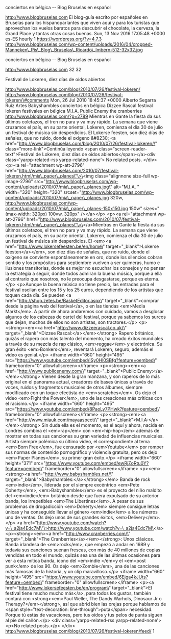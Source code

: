 conciertos en bélgica -- Blog Bruselas en español

http://www.blogbruselas.com El blog-guía escrito por españoles en
Bruselas para los hispanoparlantes que viven aquí y para los turistas
que aprovechan los vuelos baratos para descubrir el chocolate, la
cerveza, la Grand Place y tantas otras cosas buenas. Sun, 13 Nov 2016
17:05:48 +0000 es-ES hourly 1 https://wordpress.org/?v=4.7.3
http://www.blogbruselas.com/wp-content/uploads/2016/04/cropped-Manneken\_Pis\_Blog\_Bruselas\_Ricardo\_Imbern-512-32x32.jpg

conciertos en bélgica -- Blog Bruselas en español

http://www.blogbruselas.com 32 32

Festival de Lokeren, diez días de oídos abiertos

http://www.blogbruselas.com/blog/2010/07/26/festival-lokeren/
http://www.blogbruselas.com/blog/2010/07/26/festival-lokeren/\#comments
Mon, 26 Jul 2010 18:45:37 +0000 Alberto Segarra Ruíz Artes Babyshambles
conciertos en bélgica Dizzee Rascal festival lokeren festivales en
bélgica M.I.A. Public Enemy the cranberries
http://www.blogbruselas.com/?p=2789 Mientras en Gante la fiesta da sus
últimos coletazos, el tren no para y va muy rápido. La semana que viene
cruzamos el país, en su parte oriental, Lokeren, comienza el día 30 de
julio un festival de música sin desperdicios. El Lokerse feesten, son
diez días de señales, que no ruido, donde el oxígeno &\#8230; \<a
href=\"http://www.blogbruselas.com/blog/2010/07/26/festival-lokeren/\"
class=\"more-link\"\>Continúa leyendo \<span
class=\"screen-reader-text\"\>Festival de Lokeren, diez días de oídos
abiertos\</span\>\</a\>\<div class=\'yarpp-related-rss
yarpp-related-none\'\> No related posts. \</div\> \<p\>\<a
rel=\"attachment wp-att-2796\"
href=\"http://www.blogbruselas.com/2010/07/festival-lokeren.html/mia\_paper\_planes\"\>\<img
class=\"alignnone size-full wp-image-2796\"
src=\"http://www.blogbruselas.com/wp-content/uploads/2010/07/mia\_paper\_planes.jpg\"
alt=\"M.I.A. \" width=\"320\" height=\"320\"
srcset=\"http://www.blogbruselas.com/wp-content/uploads/2010/07/mia\_paper\_planes.jpg
320w,
http://www.blogbruselas.com/wp-content/uploads/2010/07/mia\_paper\_planes-150x150.jpg
150w\" sizes=\"(max-width: 320px) 100vw, 320px\" /\>\</a\>\</p\>
\<p\>\<a rel=\"attachment wp-att-2796\"
href=\"http://www.blogbruselas.com/2010/07/festival-lokeren.html/mia\_paper\_planes\"\>\</a\>Mientras
en Gante la fiesta da sus últimos coletazos, el tren no para y va muy
rápido. La semana que viene cruzamos el país, en su parte oriental,
Lokeren, comienza el día 30 de julio un festival de música sin
desperdicios. El \<em\>\<a href=\"http://www.lokersefeesten.be/en/home\"
target=\"\_blank\"\>Lokerse feesten\</a\>\</em\>, son diez días de
señales, que no ruido, donde el oxígeno se convierte espontáneamente en
oro, donde los silencios cobran sentido y los propósitos para septiembre
vuelven a ser quimeras, humo e ilusiones transitorias, donde es mejor no
escuchar los consejos y no pensar la estrategia a seguir, donde todos
admiran la buena música, porque a ella al contrario que nosotros, no le
preocupa desgastarse, porque es eterna.\</p\> \<p\>Aunque la buena
música no tiene precio, las entradas para el festival oscilan entre los
15 y los 25 euros, dependiendo de los artistas que toquen cada día. Se
pueden \<a href=\"http://shop.zetes.be/BasketEditor.aspx\"
target=\"\_blank\"\>comprar desde la página web del festival\</a\>, o en
las tiendas \<em\>Media Markt\</em\>. A partir de ahora andaremos con
cuidado, vamos a desglosar algunos de los cabezas de cartel del
festival, porque ya sabemos los surcos que dejan, muchos de ellos no son
artistas, son tractores.\</p\> \<p\>\<strong\>\<em\>\<a
href=\"http://www.dizzeerascal.co.uk/\" target=\"\_blank\"\>Dizzee
Rascal:\</a\>\</em\>\</strong\> Rapero británico, quizás el rapero con
más talento del momento, ha creado éxitos mundiales a través de su
mezcla de rap clásico, \<em\>reggae\</em\> y electrónica. Su gran éxito
\<em\>Bonkers\</em\>, reventará Lokeren, seguro, además el video es
genial.\</p\> \<iframe width=\"660\" height=\"495\"
src=\"https://www.youtube.com/embed/ISy0Hl0SBfg?feature=oembed\"
frameborder=\"0\" allowfullscreen\>\</iframe\> \<p\>\<strong\>\<em\>\<a
href=\"http://www.publicenemy.com/\" target=\"\_blank\"\>Public
Enemy:\</a\>\</em\>\</strong\> Vienen desde la gran manzana, y son
raperos de lo más original en el panorama actual, creadores de bases
únicas a través de voces, ruidos y fragmentos musicales de otros
álbumes, siempre modificado con un toque efectista de
\<em\>scratches\</em\>. Os dejo el vídeo \<em\>Fight the Power\</em\>,
uno de las creaciones más críticas con el racismo.\</p\> \<iframe
width=\"660\" height=\"495\"
src=\"https://www.youtube.com/embed/8PaoLy7PHwk?feature=oembed\"
frameborder=\"0\" allowfullscreen\>\</iframe\> \<p\>\<strong\>\<em\>\<a
href=\"http://www.miauk.com/mayaaspect/\"
target=\"\_blank\"\>M.I.A:\</a\>\</em\>\</strong\> Sin duda ella es el
momento, es el aquí y ahora, nacida en Londres combina el
\<em\>rap\</em\> con \<em\>hip-hop\</em\> además de mostrar en todas sus
canciones su gran variedad de influencias musicales. Artista siempre
polémica su último vídeo, el correspondiente al tema \<em\>Born
Free\</em\>, fue censurado por \<em\>Youtube\</em\> por romper sus
normas de contenido pornográfico y violencia gratuita, pero os dejo
\<em\>Paper Planes\</em\>, su primer gran éxito.\</p\> \<iframe
width=\"660\" height=\"371\"
src=\"https://www.youtube.com/embed/ewRjZoRtu0Y?feature=oembed\"
frameborder=\"0\" allowfullscreen\>\</iframe\> \<p\>\<em\>\<strong\>\<a
href=\"http://www.babyshambles.net/\"
target=\"\_blank\"\>Babyshambles:\</a\>\</strong\>\</em\> Banda de rock
\<em\>indie\</em\>, liderada por el siempre excéntrico \<em\>Pete
Doherty\</em\>, \<em\>Babyshambles\</em\> es el proyecto del niño
maldito del \<em\>indie\</em\> británico desde que fuera expulsado de su
anterior banda, los irrepetibles \<em\>The Libertines\</em\>. A pesar de
sus problemas de drogadicción \<em\>Doherty\</em\> siempre consigue
letras únicas y ha conseguido llevar al género \<em\>indie\</em\> a los
números uno de ventas. Os dejo unos de sus grandes éxitos,
\<em\>Delivery\</em\>.\</p\> \<a
href=\"http://www.youtube.com/watch?v=\_a2ja4Edc7M\"\>http://www.youtube.com/watch?v=\_a2ja4Edc7M\</a\>
\<p\>\<strong\>\<em\>\<a href=\"http://www.cranberries.com/\"
target=\"\_blank\"\>The Cranberries\</a\>\</em\>\</strong\>: Unos
clásicos. Banda irlandesa de \<em\>rock\</em\>, que empezó a andar en
1989 y todavía sus canciones suenan frescas, con más de 40 millones de
copias vendidas en todo el mundo, quizás sea una de las últimas
ocasiones para ver a esta mítica banda, icono del \<em\>indie \</em\>y
el \<em\>post punk\</em\> de los 90. Os dejo \<em\>Zombie\</em\>, una de
las canciones más famosas de la historia, y un clip maravilloso.\</p\>
\<iframe width=\"660\" height=\"495\"
src=\"https://www.youtube.com/embed/6Ejga4kJUts?feature=oembed\"
frameborder=\"0\" allowfullscreen\>\</iframe\> \<p\>\<a
href=\"http://www.lokersefeesten.be/en/program\" target=\"\_blank\"\>El
festival tiene mucho mucho más\</a\>, para todos los gustos, también
contará con \<strong\>\<em\>Paul Weller, The Dandy Warhols, Dinosaur Jr
o Therapy?\</em\>\</strong\>, así que abrid bien las orejas porque
hablamos de \<span style=\"text-decoration:
line-through\"\>puta\</span\> necesidad. Porque tú estás de vacaciones,
pero tus oídos y tus pelos de punta siguen al pie del cañón.\</p\> \<div
class=\'yarpp-related-rss yarpp-related-none\'\> \<p\>No related
posts.\</p\> \</div\>
http://www.blogbruselas.com/blog/2010/07/26/festival-lokeren/feed/ 1

